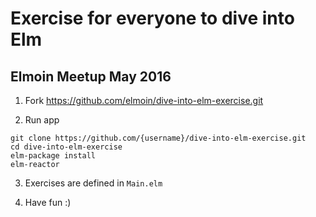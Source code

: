# Exercise for everyone to dive into Elm
## Elmoin Meetup May 2016

1. Fork https://github.com/elmoin/dive-into-elm-exercise.git

2. Run app
```
git clone https://github.com/{username}/dive-into-elm-exercise.git
cd dive-into-elm-exercise
elm-package install
elm-reactor
```

3. Exercises are defined in `Main.elm`

4. Have fun :)
